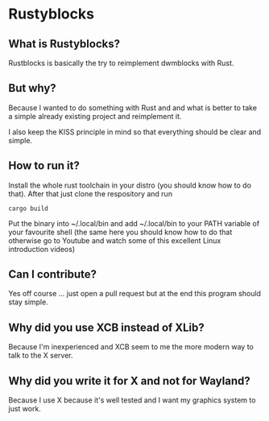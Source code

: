 # Rustyblocks

## What is Rustyblocks?

Rustblocks is basically the try to reimplement dwmblocks with Rust.

## But why?

Because I wanted to do something with Rust and and what is better to take a simple already existing
project and reimplement it.

I also keep the KISS principle in mind so that everything should be clear and simple.

## How to run it?

Install the whole rust toolchain in your distro (you should know how to do that).
After that just clone the respository and run

```
cargo build
```

Put the binary into ~/.local/bin and add ~/.local/bin to your PATH variable of your favourite shell (the same
here you should know how to do that otherwise go to Youtube and watch some of this excellent Linux introduction
videos)

## Can I contribute?

Yes off course ... just open a pull request but at the end this program should stay simple.

## Why did you use XCB instead of XLib?

Because I'm inexperienced and XCB seem to me the more modern way to talk to the X server.

## Why did you write it for X and not for Wayland?

Because I use X because it's well tested and I want my graphics system to just work.
